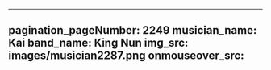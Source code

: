 ------
pagination_pageNumber: 2249
musician_name: Kai
band_name: King Nun
img_src: images/musician2287.png
onmouseover_src: 
------